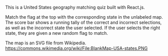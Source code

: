 This is a United States geography matching quiz built with React.js. 

Match the flag at the top with the corresponding state in the unlabeled map. The score bar shows a running tally of the correct and incorrect selections, as well as the incorrect state the user selected. If the user selects the right state, they are given a new random flag to match. 

The map is an SVG file from Wikipedia. 
https://commons.wikimedia.org/wiki/File:BlankMap-USA-states.PNG

